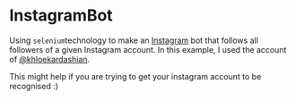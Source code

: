 # InstagramBot

Using ```selenium```technology to make an [Instagram](https://www.instagram.com/) bot that follows all followers of a given Instagram account. In this example, I used the account of [@khloekardashian](https://www.instagram.com/khloekardashian/).

This might help if you are trying to get your instagram account to be recognised :)

